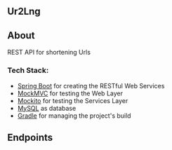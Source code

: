## Ur2Lng

## About
REST API for shortening Urls

### Tech Stack:
* [Spring Boot](http://spring.io/projects/spring-boot) for creating the RESTful Web Services
* [MockMVC](https://spring.io/guides/gs/testing-web/) for testing the Web Layer
* [Mockito](https://site.mockito.org/) for testing the Services Layer
* [MySQL](https://www.mysql.com/) as database
* [Gradle](https://gradle.org/) for managing the project's build

## Endpoints
